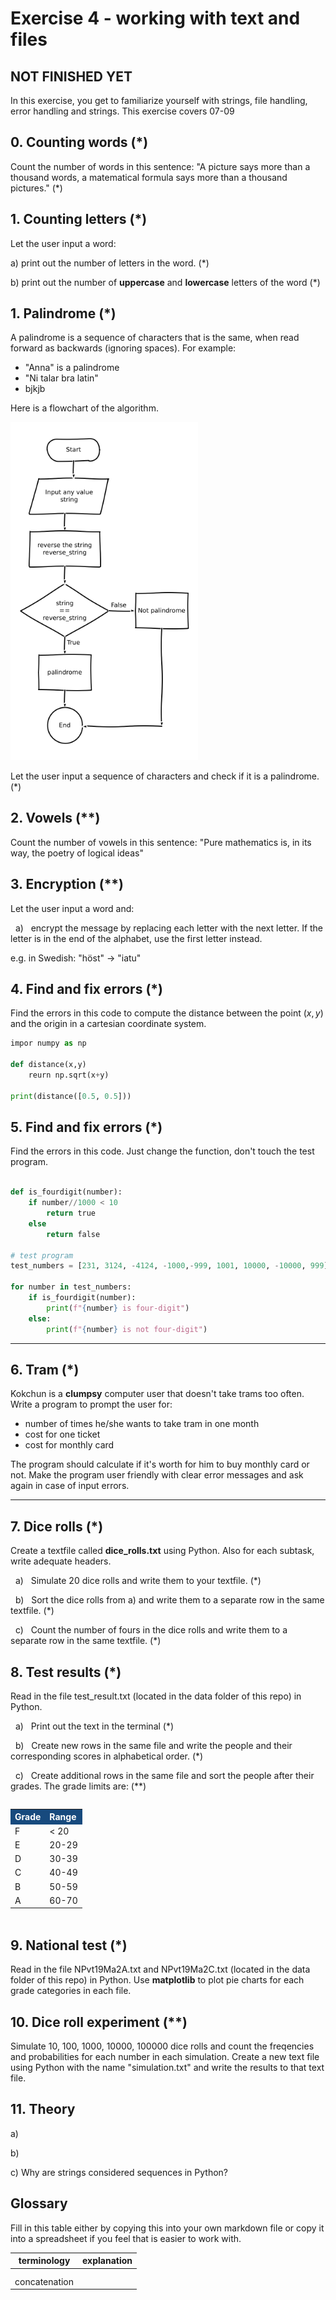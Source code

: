 # Exercise 4 - working with text and files

## NOT FINISHED YET

In this exercise, you get to familiarize yourself with strings, file handling, error handling and strings. This exercise covers 07-09

## 0. Counting words (*)

Count the number of words in this sentence: "A picture says more than a thousand words, a matematical formula says more than a thousand pictures." (*) 

## 1. Counting letters (*)

Let the user input a word: 

a) print out the number of letters in the word. (*) 

b) print out the number of **uppercase** and **lowercase** letters of the word (*)   

## 1. Palindrome (*)

A palindrome is a sequence of characters that is the same, when read forward as backwards (ignoring spaces). For example:
- "Anna" is a palindrome
- "Ni talar bra latin"
- bjkjb 

Here is a flowchart of the algorithm. 

<img src="https://github.com/kokchun/assets/blob/main/python/palindrome_flowchart.png?raw=true" width = 300 style="display:inline-block; text-align:left;">

Let the user input a sequence of characters and check if it is a palindrome. (*)


## 2. Vowels (**)

Count the number of vowels in this sentence: "Pure mathematics is, in its way, the poetry of logical ideas"


## 3. Encryption (**)

Let the user input a word and: 

&nbsp; a) &nbsp; encrypt the message by replacing each letter with the next letter. If the letter is in the end of the alphabet, use the first letter instead. 

e.g. in Swedish: "höst" $\rightarrow$ "iatu"

## 4. Find and fix errors (*)

Find the errors in this code to compute the distance between the point $(x,y)$ and the origin in a cartesian coordinate system.

```python
impor numpy as np

def distance(x,y)
    reurn np.sqrt(x+y)

print(distance([0.5, 0.5]))

```


## 5. Find and fix errors (*)

Find the errors in this code. Just change the function, don't touch the test program.

```python

def is_fourdigit(number):
    if number//1000 < 10
        return true
    else 
        return false

# test program
test_numbers = [231, 3124, -4124, -1000,-999, 1001, 10000, -10000, 999]

for number in test_numbers:
    if is_fourdigit(number):
        print(f"{number} is four-digit")
    else:
        print(f"{number} is not four-digit")

```

---
## 6. Tram (*)

Kokchun is a **clumpsy** computer user that doesn't take trams too often. Write a program to prompt the user for: 
- number of times he/she wants to take tram in one month
- cost for one ticket
- cost for monthly card

The program should calculate if it's worth for him to buy  monthly card or not. Make the program user friendly with clear error messages and ask again in case of input errors. 

---

## 7. Dice rolls (*)
Create a textfile called **dice_rolls.txt** using Python. Also for each subtask, write adequate headers. 

&nbsp; a) &nbsp; Simulate 20 dice rolls and write them to your textfile. (*)

&nbsp; b) &nbsp; Sort the dice rolls from a) and write them to a separate row in the same textfile. (*)

&nbsp; c) &nbsp; Count the number of fours in the dice rolls and write them to a separate row in the same textfile. (*)


## 8. Test results (*)
Read in the file test_result.txt (located in the data folder of this repo) in Python.

[test_result]: https://github.com/kokchun/Programmering-med-Python-21/blob/main/Files/test_result.txt

&nbsp; a) &nbsp; Print out the text in the terminal (*)

&nbsp; b) &nbsp; Create new rows in the same file and write the people and their corresponding scores in alphabetical order. (*)

&nbsp; c) &nbsp; Create additional rows in the same file and sort the people after their grades. The grade limits are: (**)

 <table style="display:inline-block; text-align:left;">
    <tr style="background-color: #174A7E; color: white;">
      <th>Grade</th>
      <th>Range</th>
    </tr>
    <tr>
      <td>F</td>
      <td>&lt; 20</td>
    </tr>
    <tr>
      <td>E</td>
      <td>20-29</td>
    </tr>
    <tr>
      <td>D</td>
      <td>30-39</td>
    </tr>
    <tr>
      <td>C</td>
      <td>40-49</td>
    </tr>
    <tr>
      <td>B</td>
      <td>50-59</td>
    </tr>
    <tr>
      <td>A</td>
      <td>60-70</td>
    </tr>
  </table>


## 9. National test (*)
Read in the file NPvt19Ma2A.txt and NPvt19Ma2C.txt (located in the data folder of this repo) in Python. Use **matplotlib** to plot pie charts for each grade categories in each file.


## 10. Dice roll experiment (**)
Simulate 10, 100, 1000, 10000, 100000 dice rolls and count the freqencies and probabilities for each number in each simulation. Create a new text file using Python with the name "simulation.txt" and write the results to that text file.



## 11. Theory

a) 

b) 

c) Why are strings considered sequences in Python?

## Glossary

Fill in this table either by copying this into your own markdown file or copy it into a spreadsheet if you feel that is easier to work with.

| terminology   | explanation |
| ------------- | ----------- |
|               |             |
|               |             |
| concatenation |             |
